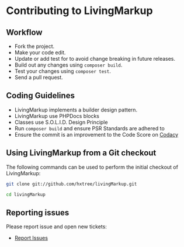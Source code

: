 # Contributing to LivingMarkup

## Workflow

*  Fork the project.
*  Make your code edit.
*  Update or add test for to avoid change breaking in future releases.
*  Build out any changes using `composer build`. 
*  Test your changes using `composer test`.
*  Send a pull request.

## Coding Guidelines

*  LivingMarkup implements a builder design pattern.
*  LivingMarkup use PHPDocs blocks
*  Classes use S.O.L.I.D. Design Principle
*  Run `composer build` and ensure PSR Standards are adhered to
*  Ensure the commit is an improvement to the Code Score on [Codacy](https://app.codacy.com/manual/hxtree/LivingMarkup)

## Using LivingMarkup from a Git checkout

The following commands can be used to perform the initial checkout of LivingMarkup:

```bash
git clone git://github.com/hxtree/livingMarkup.git

cd livingMarkup
```

## Reporting issues

Please report issue and open new tickets:

*  [Report Issues](https://github.com/hxtree/livingMarkup/issues)